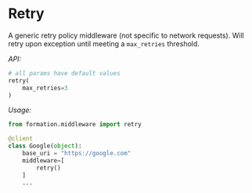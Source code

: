 # Retry

A generic retry policy middleware (not specific to network requests). Will retry upon exception until meeting a `max_retries` threshold.

_API:_

```py
# all params have default values
retry(
    max_retries=3
)
```

_Usage:_

```py
from formation.middleware import retry

@client
class Google(object):
    base_uri = "https://google.com"
    middleware=[
        retry()
    ]
    ...
```
